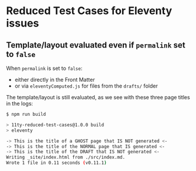 # Reduced Test Cases for Eleventy issues

## Template/layout evaluated even if `permalink` set to `false`

When `permalink` is set to `false`:

- either directly in the Front Matter
- or via `eleventyComputed.js` for files from the `drafts/` folder

The template/layout is still evaluated, as we see with these three page titles in the logs:

```bash
$ npm run build

> 11ty-reduced-test-cases@1.0.0 build
> eleventy

-> This is the title of a GHOST page that IS NOT generated <-
-> This is the title of the NORMAL page that IS generated <-
-> This is the title of the DRAFT that IS NOT generated <-
Writing _site/index.html from ./src/index.md.
Wrote 1 file in 0.11 seconds (v0.11.1)
```

